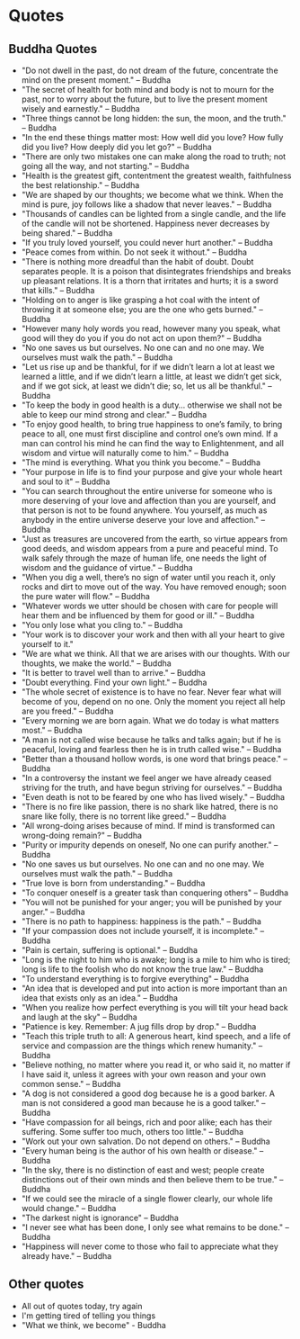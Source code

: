 # Quotes #

## Buddha Quotes ##
* "Do not dwell in the past, do not dream of the future, concentrate the mind on the present moment." – Buddha
* "The secret of health for both mind and body is not to mourn for the past, nor to worry about the future, but to live the present moment wisely and earnestly." – Buddha
* "Three things cannot be long hidden: the sun, the moon, and the truth." – Buddha
* "In the end these things matter most: How well did you love? How fully did you live? How deeply did you let go?" – Buddha
* "There are only two mistakes one can make along the road to truth; not going all the way, and not starting." – Buddha
* "Health is the greatest gift, contentment the greatest wealth, faithfulness the best relationship." – Buddha
* "We are shaped by our thoughts; we become what we think. When the mind is pure, joy follows like a shadow that never leaves." – Buddha
* "Thousands of candles can be lighted from a single candle, and the life of the candle will not be shortened. Happiness never decreases by being shared." – Buddha
* "If you truly loved yourself, you could never hurt another." – Buddha
* "Peace comes from within. Do not seek it without." – Buddha
* "There is nothing more dreadful than the habit of doubt. Doubt separates people. It is a poison that disintegrates friendships and breaks up pleasant relations. It is a thorn that irritates and hurts; it is a sword that kills." – Buddha
* "Holding on to anger is like grasping a hot coal with the intent of throwing it at someone else; you are the one who gets burned." – Buddha
* "However many holy words you read, however many you speak, what good will they do you if you do not act on upon them?" – Buddha
* "No one saves us but ourselves. No one can and no one may. We ourselves must walk the path." – Buddha
* "Let us rise up and be thankful, for if we didn’t learn a lot at least we learned a little, and if we didn’t learn a little, at least we didn’t get sick, and if we got sick, at least we didn’t die; so, let us all be thankful." – Buddha
* "To keep the body in good health is a duty… otherwise we shall not be able to keep our mind strong and clear." – Buddha
* "To enjoy good health, to bring true happiness to one’s family, to bring peace to all, one must first discipline and control one’s own mind. If a man can control his mind he can find the way to Enlightenment, and all wisdom and virtue will naturally come to him." – Buddha
* "The mind is everything. What you think you become." – Buddha
* "Your purpose in life is to find your purpose and give your whole heart and soul to it" – Buddha
* "You can search throughout the entire universe for someone who is more deserving of your love and affection than you are yourself, and that person is not to be found anywhere. You yourself, as much as anybody in the entire universe deserve your love and affection." – Buddha
* "Just as treasures are uncovered from the earth, so virtue appears from good deeds, and wisdom appears from a pure and peaceful mind. To walk safely through the maze of human life, one needs the light of wisdom and the guidance of virtue." – Buddha
* "When you dig a well, there’s no sign of water until you reach it, only rocks and dirt to move out of the way. You have removed enough; soon the pure water will flow." – Buddha
* "Whatever words we utter should be chosen with care for people will hear them and be influenced by them for good or ill." – Buddha
* "You only lose what you cling to." – Buddha
* "Your work is to discover your work and then with all your heart to give yourself to it."
* "We are what we think. All that we are arises with our thoughts. With our thoughts, we make the world." – Buddha
* "It is better to travel well than to arrive." – Buddha
* "Doubt everything. Find your own light." – Buddha
* "The whole secret of existence is to have no fear. Never fear what will become of you, depend on no one. Only the moment you reject all help are you freed." – Buddha
* "Every morning we are born again. What we do today is what matters most." – Buddha
* "A man is not called wise because he talks and talks again; but if he is peaceful, loving and fearless then he is in truth called wise." – Buddha
* "Better than a thousand hollow words, is one word that brings peace." – Buddha
* "In a controversy the instant we feel anger we have already ceased striving for the truth, and have begun striving for ourselves." – Buddha
* "Even death is not to be feared by one who has lived wisely." – Buddha
* "There is no fire like passion, there is no shark like hatred, there is no snare like folly, there is no torrent like greed." – Buddha
* "All wrong-doing arises because of mind. If mind is transformed can wrong-doing remain?" – Buddha
* "Purity or impurity depends on oneself, No one can purify another." – Buddha
* "No one saves us but ourselves. No one can and no one may. We ourselves must walk the path." – Buddha
* "True love is born from understanding." – Buddha
* "To conquer oneself is a greater task than conquering others" – Buddha
* "You will not be punished for your anger; you will be punished by your anger." – Buddha
* "There is no path to happiness: happiness is the path." – Buddha
* "If your compassion does not include yourself, it is incomplete." – Buddha
* "Pain is certain, suffering is optional." – Buddha
* "Long is the night to him who is awake; long is a mile to him who is tired; long is life to the foolish who do not know the true law." – Buddha
* "To understand everything is to forgive everything" – Buddha
* "An idea that is developed and put into action is more important than an idea that exists only as an idea." – Buddha
* "When you realize how perfect everything is you will tilt your head back and laugh at the sky" – Buddha
* "Patience is key. Remember: A jug fills drop by drop." – Buddha
* "Teach this triple truth to all: A generous heart, kind speech, and a life of service and compassion are the things which renew humanity." – Buddha
* "Believe nothing, no matter where you read it, or who said it, no matter if I have said it, unless it agrees with your own reason and your own common sense." – Buddha
* "A dog is not considered a good dog because he is a good barker. A man is not considered a good man because he is a good talker." – Buddha
* "Have compassion for all beings, rich and poor alike; each has their suffering. Some suffer too much, others too little." – Buddha
* "Work out your own salvation. Do not depend on others." – Buddha
* "Every human being is the author of his own health or disease." – Buddha
* "In the sky, there is no distinction of east and west; people create distinctions out of their own minds and then believe them to be true." – Buddha
* "If we could see the miracle of a single flower clearly, our whole life would change." – Buddha
* "The darkest night is ignorance" – Buddha
* "I never see what has been done, I only see what remains to be done." – Buddha
* "Happiness will never come to those who fail to appreciate what they already have." – Buddha 

## Other quotes ##
* All out of quotes today, try again
* I'm getting tired of telling you things
* "What we think, we become" - Buddha
